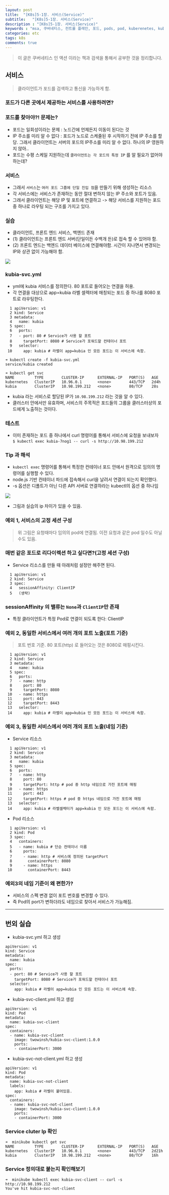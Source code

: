 ```yaml
---
layout: post
title:  "[K8s]5-1장. 서비스(Service)"
subtitle:   "[K8s]5-1장. 서비스(Service)"
description : "[K8s]5-1장. 서비스(Service)"
keywords : "msa, 쿠버네티스, 컨트롤 플레인, 포드, pods, pod, kuberenetes, kubectl get, 쿠버네티스란, 쿠버네티스 포드, 포드란?, k8s pod, 라이브니스프로브, livenessProbe, liveness, 라이브니스, 서비스, 쿠버네티스 서비스, 쿠버네이스 service, kuberenetes service, 쿠버네티스 서비스란?"
categories: etc
tags: k8s
comments: true
---
```


> 이 글은 쿠버네티스 인 액션 이라는 책과 검색을 통해서 공부한 것을 정리합니다.


## 서비스
> 클라이언트가 포드를 검색하고 통신을 가능하게 함.

### 포드가 다른 곳에서 제공하는 서비스를 사용하려면?

### 포드를 찾아야?! 문제는?
- 포드는 일회성이라는 문제 : 노드간에 언제든지 이동이 된다는 것
- IP 주소를 미리 알 수 없다 : 포드가 노드로 스케줄된 후 시작하기 전에 IP 주소를 할당. 그래서 클라이언트는 서버의 포드의 IP주소를 미리 알 수 없다. 하나의 IP 영원하지 않아..
- 포드는 수평 스케일 지원하는데 `클라이언트는 각 포드의 특정 IP` 를 알 필요가 없어야 하는데?

### 서비스
- 그래서 `서비스`는 `여러 포드 그룹에 단일 진입 점`을 만들기 위해 생성하는 리소스
- 각 서비스에는 서비스가 존재하는 동안 절대 변하지 않는 IP 주소와 포트가 있음.
- 그래서 클라이언트는 해당 IP 및 포트에 연결하고 -> 해당 서비스를 지원하는 포드 중 하나로 라우팅 되는 구조를 가지고 있다.

### 실습
- 클라이언트, 프론트 엔드 서비스, 백엔드 존재
- (1) 클라이언트는 프론트 엔드 서버(단일이든 수백개 든)로 접속 할 수 있어야 함.
- (2) 프론트 엔드는 백엔드 데이터 베이스에 연결해야함. 시간이 지나면서 변경되는 IP와 상관 없이 가능해야 함.

![](https://github.com/twowinsh87/twowinsh87.github.io/blob/master/assets/k8s/k8s-5-1.jpeg?raw=true)


### kubia-svc.yml
- yml에 kubia 서비스를 정의한다. 80 포트로 들어오는 연결을 허용.
- 각 연결을 대상으로 app=kubia 라벨 셀렉터에 매칭되는 포드 중 하나를 8080 포트로 라우팅한다.

```
  1 apiVersion: v1
  2 kind: Service
  3 metadata:
  4   name: kubia
  5 spec:
  6   ports:
  7   - port: 80 # Service가 사용 할 포트
  8     targetPort: 8080 # Service가 포워드할 컨테이너 포트
  9   selector:
 10     app: kubia # 라벨이 app=kubia 인 모든 포드는 이 서비스에 속함.
```

```
➜ kubectl create -f kubia-svc.yml
service/kubia created

➜ kubectl get svc
NAME         TYPE        CLUSTER-IP      EXTERNAL-IP   PORT(S)   AGE
kubernetes   ClusterIP   10.96.0.1       <none>        443/TCP   2d4h
kubia        ClusterIP   10.98.199.212   <none>        80/TCP    28s
```
- kubia 라는 서비스로 할당된 IP가 `10.98.199.212` 라는 것을 알 수 있다.
- 클러스터 안에서만 유효하며, 서비스의 주목적은 포드들의 그룹을 클러스터상의 포드에게 노출하는 것이다.


### 테스트
- 이미 존재하는 포드 중 하나에서 curl 명령어를 통해서 서비스에 요청을 보내보자  
	 `$ kubectl exec kubia-7nog1 -- curl -s http://10.98.199.212`

### Tip 과 해석  
- `kubectl exec` 명령어를 통해서 특정한 컨테이너 포드 안에서 원격으로 임의의 명령어를 실행할 수 있다.
- node.js 기반 컨테이너 파드에 접속해서 curl을 날려서 연결이 되는지 확인했다.
- -s 옵션은 디폴트가 아닌 다른 API 서버로 연결하라는 kubectl의 옵션 중 하나임

![](https://github.com/twowinsh87/twowinsh87.github.io/blob/master/assets/k8s/k8s-5-2.jpeg?raw=true)
- 그림과 실습의 ip 차이가 있을 수 있음.

### 예외 1, 서비스의 고정 세션 구성
> 위 그림은 요청때마다 임의의 pod에 연결됨. 이전 요청과 같은 pod 일수도 아닐수도 있음.

### 매번 같은 포드로 리다이렉션 하고 싶다면?(고정 세션 구성)
- Service 리소스를 만들 때 아래처럼 설정만 해주면 된다.

```
  1 apiVersion: v1
  2 kind: Service
  3 spec:
  4   sessionAffinity: ClientIP
  5   (생략)
```

### sessionAffinity 의 밸류는 `None`과 `ClientIP`만 존재
- 특정 클라이언트가 특정 Pod로 연결이 되도록 한다: ClientIP

### 예외 2, 동일한 서비스에서 여러 개의 포트 노출(포트 기준)
> 포트 번호 기준.
> 80 포트(http) 로 들어오는 것은 8080로 매핑시킨다.

```
  1 apiVersion: v1
  2 kind: Service
  3 metadata:
  4   name: kubia
  5 spec:
  6   ports:
  7   - name: http
  8     port: 80
  9     targetPort: 8080
 10   - name: https
 11     port: 443
 12     targetPort: 8443
 13   selector:
 14     app: kubia # 라벨이 app=kubia 인 모든 포드는 이 서비스에 속함.
```

### 예외 3, 동일한 서비스에서 여러 개의 포트 노출(네임 기준)

- Service 리소스

```
  1 apiVersion: v1
  2 kind: Service
  3 metadata:
  4   name: kubia
  5 spec:
  6   ports:
  7   - name: http
  8     port: 80
  9     targetPort: http # pod 중 http 네임으로 가진 포트에 매핑
 10   - name: https
 11     port: 443
 12     targetPort: https # pod 중 https 네임으로 가진 포트에 매핑
 13   selector:
 14     app: kubia # 라벨셀렉터가 app=kubia 인 모든 포드는 이 서비스에 속함.
```

- Pod 리소스

```
  1 apiVersion: v1
  2 kind: Pod
  3 spec:
  4   containers:
  5   - name: kubia # 단순 컨테이너 이름
  6     ports:
  7     - name: http # 서비스에 정의된 targetPort
  8       containerPort: 8080
  9     - name: https
 10       containerPort: 8443
```

### 예외3의 네임 기준이 왜 편한가?
- 서비스의 스펙 변경 없이 포트 번호를 변경할 수 있다.
- 즉 Pod의 port가 변하더라도 네임으로 찾아서 서비스가 가능해짐.

---

## 번외 실습
- kubia-svc.yml 하고 생성

```
apiVersion: v1
kind: Service
metadata:
  name: kubia
spec:
  ports:
  - port: 80 # Service가 사용 할 포트
    targetPort: 8080 # Service가 포워드할 컨테이너 포트
  selector:
    app: kubia # 라벨이 app=kubia 인 모든 포드는 이 서비스에 속함.
```

- kubia-svc-client.yml 하고 생성

```
apiVersion: v1
kind: Pod
metadata:
  name: kubia-svc-client
spec:
  containers:
  - name: kubia-svc-client
    image: twowinsh/kubia-svc-client:1.0.0
    ports:
    - containerPort: 3000
```

- kubia-svc-not-client.yml 하고 생성

```
apiVersion: v1
kind: Pod
metadata:
  name: kubia-svc-not-client
  labels:
    app: kubia # 라벨이 붙어있음.
spec:
  containers:
  - name: kubia-svc-not-client
    image: twowinsh/kubia-svc-client:1.0.0
    ports:
    - containerPort: 3000
```


### Service cluter Ip 확인
```
➜  minikube kubectl get svc
NAME         TYPE        CLUSTER-IP      EXTERNAL-IP   PORT(S)   AGE
kubernetes   ClusterIP   10.96.0.1       <none>        443/TCP   2d21h
kubia        ClusterIP   10.98.199.212   <none>        80/TCP    16h
```


### Service 정의대로 붙는지 확인해보기

```
➜  minikube kubectl exec kubia-svc-client -- curl -s http://10.98.199.212
You've hit kubia-svc-not-client
```
